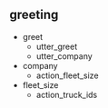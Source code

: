 
## greeting
* greet
  - utter_greet
  - utter_company
* company
  - action_fleet_size
* fleet_size
  - action_truck_ids
